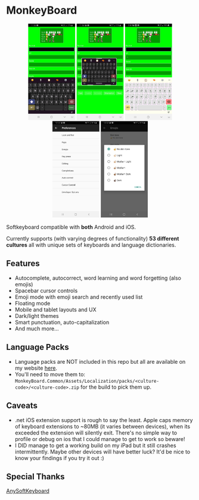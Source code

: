 # MonkeyBoard 

<p style="text-align: center;"><img style="width: 25%" src="ss/ss1.jpg" />    <img style="width: 25%" src="ss/ss2.jpg" />        <img style="width: 25%" src="ss/ss5.jpg" /><img style="width: 25%" src="ss/ss3.jpg" />    <img style="width: 25%" src="ss/ss4.jpg" /></p>


Softkeyboard compatible with **both** Android and iOS.

Currently supports (with varying degrees of functionality) **53 different cultures** all with unique sets of keyboards and language dictionaries.

## Features
- Autocomplete, autocorrect, word learning and word forgetting (also emojis)
- Spacebar cursor controls
- Emoji mode with emoji search and recently used list
- Floating mode
- Mobile and tablet layouts and UX
- Dark/light themes
- Smart punctuation, auto-capitalization
- And much more...

## Language Packs
- Language packs are NOT included in this repo but all are available on my website [here](https://www.monkeypaste.com/dat/kb/kb-index.json). 
- You'll need to move them to:
`MonkeyBoard.Common/Assets/Localization/packs/<culture-code>/<culture-code>.zip` for the build to pick them up.

## Caveats
- .net iOS extension support is rough to say the least. Apple caps memory of keyboard extensions to ~80MB (it varies between devices), when its exceeded the extension will silently exit. There's no simple way to profile or debug on ios that I could manage to get to work so beware!
- I DID manage to get a working build on my iPad but it still crashes intermittently. Maybe other devices will have better luck? It'd be nice to know your findings if you try it out :)


## Special Thanks
[AnySoftKeyboard](https://github.com/anysoftkeyboard)




